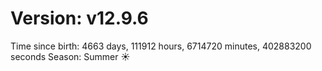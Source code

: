 # Version: v12.9.6
Time since birth: 4663 days, 111912 hours, 6714720 minutes, 402883200 seconds
Season: Summer ☀️
